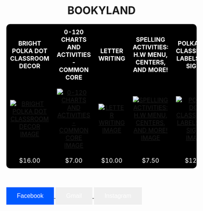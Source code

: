 <!DOCTYPE html>
<head>
<title>BOOKYLAND</title>
<style>
 .btn
{
    border: none;
    color: white;
    padding: 14px 28px;
    font-size: 16px;
    cursor: pointer;
}
.Facebook {background-color: #0059FF;} 
.Facebook:hover {background-color: #20D9EA;}

.Gmail {background-color: #F43900;} 
.Gmail:hover {background: #FC963C;}

.Instagram {background-color: #CF18E0;}
.Instagram:hover {background: #E88BED;}

 tr.haha
{
  background-color: #2CC401;
  color: #F7F7F7;
}
  td.haha:hover
  {background-color: #B6EDA6;}
  
 table, th, td
{
    font-family: "Comic Sans MS", cursive, sans-serif;
    box-shadow: 5px 5px 100px #888888;
    align-content: center;
}
div 
{
    align-items: center;
}
h1
{
  align-self: center;
  font-family: "Comic Sans MS", cursive, sans-serif;
}
body
{
    background-color: orange;
    color: black;
    text-align: center;
}
th, td 
{
    padding: 10px;
    text-align: center;
}
table
{
    border-radius: 10px;
    border-spacing: 10px;
    width:100%;
}
table, th
{
    background-color: black;
    color: #FFFFFF;
}
</style>
</head>
<body>
<h1>BOOKYLAND</h1>
<table align="center">
  <tr>
    <th>BRIGHT POLKA DOT CLASSROOM DECOR</th>
    <th>0-120 CHARTS AND ACTIVITIES - COMMON CORE</th>
    <th>LETTER WRITING</th>
    <th>SPELLING ACTIVITIES: H.W MENU, CENTERS, AND MORE!</th>
    <th>POLKA DOT CLASSROOM LABELS AND SIGNS</th>
  </tr>
  <tr>
    <td>
     <a href="https://www.teacherspayteachers.com/Product/Bright-Polka-Dot-Classroom-Decor-835469"><img src="https://ecdn.teacherspayteachers.com/thumbitem/Ultimate-Bright-Polka-Dot-Primary-Font-Decor-Bundle-079073000-1376852429-1499350474/original-835469-1.jpg" alt="BRIGHT POLKA DOT CLASSROOM DECOR IMAGE"></td>
    <td>
     <a href="https://www.teacherspayteachers.com/Product/0-120-Charts-and-Activities-Common-Core-220472"><img src="https://ecdn.teacherspayteachers.com/thumbitem/0-120-Charts-and-Activities-Common-Core-1462228973/original-220472-1.jpg" alt="0-120 CHARTS AND ACTIVITIES - COMMON CORE IMAGE"></td>
    <td>
     <a href="https://www.teacherspayteachers.com/Product/Letter-Writing-124848"><img src="https://ecdn.teacherspayteachers.com/thumbitem/Letter-Writing-Unit-Using-Picture-Books-to-Teach-Letter-Writing-1459335621/original-124848-1.jpg" alt="LETTER WRITING IMAGE"></td>
    <td>
     <a href="https://www.teacherspayteachers.com/Product/Spelling-Activities-HW-Menu-Centers-and-More-836017"><img src="https://ecdn.teacherspayteachers.com/thumbitem/Spelling-Homework-Menu-Editable-Pages-014644300-1376868747-1471043079/original-836017-1.jpg" alt="SPELLING ACTIVITIES: H.W MENU, CENTERS, AND MORE! IMAGE"></td>
    <td>
     <a href="https://www.teacherspayteachers.com/Product/Polka-Dot-Classroom-Labels-and-Signs-149614"><img src="https://ecdn.teacherspayteachers.com/thumbitem/Polka-Dot-Classroom-Labels-and-Signs-1456790563/original-149614-1.jpg" alt="POLKA DOT CLASSROOM LABELS AND SIGNS IMAGE"></td>
  </tr>
   <tr CLASS="haha">
    <td CLASS="haha">$16.00</td>
    <td CLASS="haha">$7.00</td>
    <td CLASS="haha">$10.00</td>
    <td CLASS="haha">$7.50</td>
    <td CLASS="haha">$12.50</td>
  </tr>
</table>
<br>
<br>
<a href="https://www.facebook.com/"><button class="btn Facebook">Facebook</button>
<a href="https://mail.google.com"><button class="btn Gmail">Gmail</button> 
<a href="https://www.instagram.com/?hl=en"><button class="btn Instagram">Instagram</button> 
</body>
</html>

